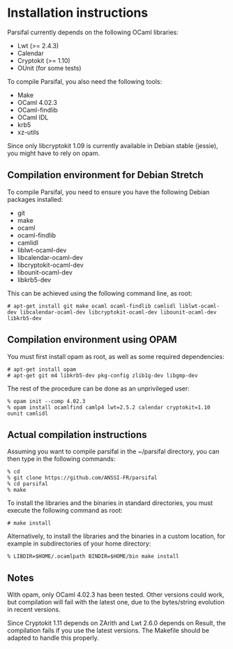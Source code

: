 Installation instructions
=========================

Parsifal currently depends on the following OCaml libraries:

* Lwt (>= 2.4.3)
* Calendar
* Cryptokit (>= 1.10)
* OUnit (for some tests)

To compile Parsifal, you also need the following tools:

* Make
* OCaml 4.02.3
* OCaml-findlib
* OCaml IDL
* krb5
* xz-utils

Since only libcryptokit 1.09 is currently available in Debian stable
(jessie), you might have to rely on opam.


Compilation environment for Debian Stretch
------------------------------------------

To compile Parsifal, you need to ensure you have the following Debian
packages installed:

* git
* make
* ocaml
* ocaml-findlib
* camlidl
* liblwt-ocaml-dev
* libcalendar-ocaml-dev
* libcryptokit-ocaml-dev
* libounit-ocaml-dev
* libkrb5-dev

This can be achieved using the following command line, as root:

    # apt-get install git make ocaml ocaml-findlib camlidl liblwt-ocaml-dev libcalendar-ocaml-dev libcryptokit-ocaml-dev libounit-ocaml-dev libkrb5-dev


Compilation environment using OPAM
----------------------------------

You must first install opam as root, as well as some required dependencies:

    # apt-get install opam
    # apt-get git m4 libkrb5-dev pkg-config zlib1g-dev libgmp-dev

The rest of the procedure can be done as an unprivileged user:

    % opam init --comp 4.02.3
    % opam install ocamlfind camlp4 lwt=2.5.2 calendar cryptokit=1.10 ounit camlidl



Actual compilation instructions
-------------------------------

Assuming you want to compile parsifal in the ~/parsifal directory, you
can then type in the following commands:

    % cd
    % git clone https://github.com/ANSSI-FR/parsifal
    % cd parsifal
    % make

To install the libraries and the binaries in standard directories, you
must execute the following command as root:

    # make install

Alternatively, to install the libraries and the binaries in a custom
location, for example in subdirectories of your home directory:

    % LIBDIR=$HOME/.ocamlpath BINDIR=$HOME/bin make install



Notes
-----

With opam, only OCaml 4.02.3 has been tested. Other versions could
work, but compilation will fail with the latest one, due to the
bytes/string evolution in recent versions.

Since Cryptokit 1.11 depends on ZArith and Lwt 2.6.0 depends on
Result, the compilation fails if you use the latest versions.  The
Makefile should be adapted to handle this properly.